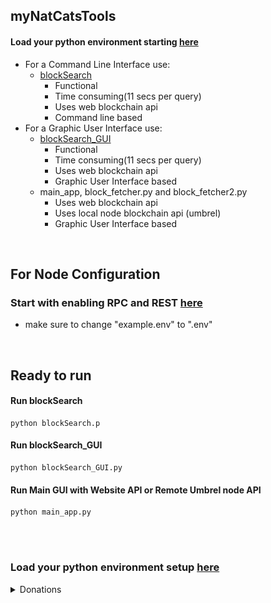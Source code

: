 
## myNatCatsTools
#### Load your python environment starting [here](./loadPythonEnv.md)

- For a Command Line Interface use:
   - [blockSearch](./blockSearch.py)
     - Functional
     - Time consuming(11 secs per query)
     - Uses web blockchain api
     - Command line based
- For a Graphic User Interface use:
   - [blockSearch_GUI](./blockSearch_GUI.py)
      - Functional
      - Time consuming(11 secs per query)
      - Uses web blockchain api
      - Graphic User Interface based
  - main_app, block_fetcher.py and block_fetcher2.py
    - Uses web blockchain api
    - Uses local node blockchain api (umbrel)
    - Graphic User Interface based

</br>

## For Node Configuration
### Start with enabling RPC and REST [here](./umbrelBitcoinRPC.md)
- make sure to change "example.env" to ".env"

</br>

## Ready to run
#### Run blockSearch
    python blockSearch.p
#### Run blockSearch_GUI
    python blockSearch_GUI.py
#### Run Main GUI with Website API or Remote Umbrel node API
    python main_app.py
</br>
</br>

### Load your python environment setup [here](./loadPythonEnv.md)

<details>
<summary>Donations</summary>

 <h3 align="center">BITCOIN</h3>
 <h3 align="center">bc1q3r20edqvny8s5s9cck2msufa8ahse5ljh9ypwj</h3>
     <p align="center">
     <picture>
         <source media="(prefers-color-scheme: dark)" srcset="./images/qrDonation_myNatCatsTools.png">
         <img src="./images/qrDonation_myNatCatsTools.png">
     </picture>
     </p>
 </h3>


 </details>

